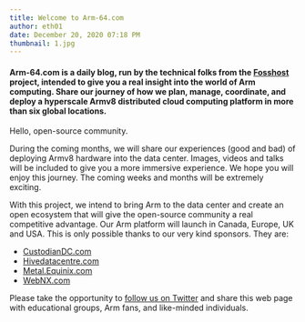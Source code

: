 ```yaml
---
title: Welcome to Arm-64.com
author: eth01
date: December 20, 2020 07:18 PM
thumbnail: 1.jpg
---
```


#### Arm-64.com is a daily blog, run by the technical folks from the [Fosshost](https://fosshost.org) project, intended to give you a real insight into the world of Arm computing. Share our journey of how we plan, manage, coordinate, and deploy a hyperscale Armv8 distributed cloud computing platform in more than six global locations.

Hello, open-source community.

During the coming months, we will share our experiences (good and bad) of deploying
Armv8 hardware into the data center. Images, videos and talks will be included to
give you a more immersive experience.
We hope you will enjoy this journey. The coming weeks and months will be extremely
exciting.

With this project, we intend to bring Arm to the data center and create an open
ecosystem that will give the open-source community a real competitive advantage.
Our Arm platform will launch in Canada, Europe, UK and USA. This is only possible
thanks to our very kind sponsors. They are:

- [CustodianDC.com](https://custodiandc.com)
- [Hivedatacentre.com](https://hivedatacentre.com)
- [Metal.Equinix.com](https://metal.equinix.com)
- [WebNX.com](https://webnx.com) 
  
Please take the opportunity to [follow us on
Twitter](https://twitter.com/fosshostorg) and share this web page with educational
groups, Arm fans, and like-minded individuals.

